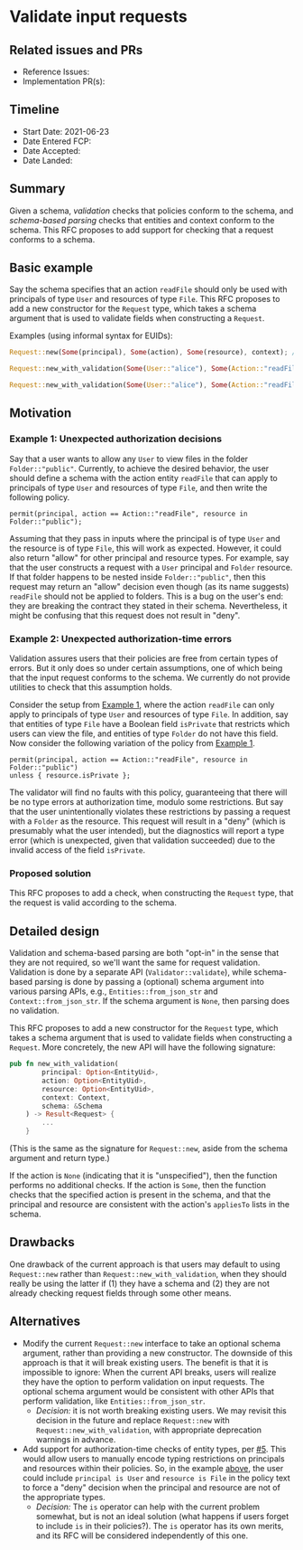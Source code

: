 # Validate input requests

## Related issues and PRs

- Reference Issues:
- Implementation PR(s):

## Timeline

- Start Date: 2021-06-23
- Date Entered FCP:
- Date Accepted:
- Date Landed:

## Summary

Given a schema, _validation_ checks that policies conform to the schema, and _schema-based parsing_ checks that entities and context conform to the schema.
This RFC proposes to add support for checking that a request conforms to a schema.

## Basic example

Say the schema specifies that an action `readFile` should only be used with principals of type `User` and resources of type `File`.
This RFC proposes to add a new constructor for the `Request` type, which takes a schema argument that is used to validate fields when constructing a `Request`.

Examples (using informal syntax for EUIDs):

```rust
Request::new(Some(principal), Some(action), Some(resource), context); // original API; unchanged by this RFC

Request::new_with_validation(Some(User::"alice"), Some(Action::"readFile"), Some(File::"secret_file.txt"), context, Some(schema)); // returns a Request

Request::new_with_validation(Some(User::"alice"), Some(Action::"readFile"), Some(Folder::"some_folder"), context, Some(schema)); // returns an error (invalid resource)
```

## Motivation

### Example 1: Unexpected authorization decisions

Say that a user wants to allow any `User` to view files in the folder `Folder::"public"`.
Currently, to achieve the desired behavior, the user should define a schema with the action entity `readFile` that can apply to principals of type `User` and resources of type `File`, and then write the following policy.

```
permit(principal, action == Action::"readFile", resource in Folder::"public");
```

Assuming that they pass in inputs where the principal is of type `User` and the resource is of type `File`, this will work as expected.
However, it could also return "allow" for other principal and resource types.
For example, say that the user constructs a request with a `User` principal and `Folder` resource.
If that folder happens to be nested inside `Folder::"public"`, then this request may return an "allow" decision even though (as its name suggests) `readFile` should not be applied to folders.
This is a bug on the user's end: they are breaking the contract they stated in their schema.
Nevertheless, it might be confusing that this request does not result in "deny".

### Example 2: Unexpected authorization-time errors

Validation assures users that their policies are free from certain types of errors.
But it only does so under certain assumptions, one of which being that the input request conforms to the schema.
We currently do not provide utilities to check that this assumption holds.

Consider the setup from [Example 1](#example-1-unexpected-authorization-decisions), where the action `readFile` can only apply to principals of type `User` and resources of type `File`.
In addition, say that entities of type `File` have a Boolean field `isPrivate` that restricts which users can view the file, and entities of type `Folder` do not have this field.
Now consider the following variation of the policy from [Example 1](#example-1-unexpected-authorization-decisions).

```
permit(principal, action == Action::"readFile", resource in Folder::"public")
unless { resource.isPrivate };
```

The validator will find no faults with this policy, guaranteeing that there will be no type errors at authorization time, modulo some restrictions.
But say that the user unintentionally violates these restrictions by passing a request with a `Folder` as the resource.
This request will result in a "deny" (which is presumably what the user intended), but the diagnostics will report a type error (which is unexpected, given that validation succeeded) due to the invalid access of the field `isPrivate`.

### Proposed solution

This RFC proposes to add a check, when constructing the `Request` type, that the request is valid according to the schema.

## Detailed design

Validation and schema-based parsing are both "opt-in" in the sense that they are not required, so we'll want the same for request validation.
Validation is done by a separate API (`Validator::validate`), while schema-based parsing is done by passing a (optional) schema argument into various parsing APIs, e.g., `Entities::from_json_str` and `Context::from_json_str`.
If the schema argument is `None`, then parsing does no validation.

This RFC proposes to add a new constructor for the `Request` type, which takes a schema argument that is used to validate fields when constructing a `Request`.
More concretely, the new API will have the following signature:

```rust
pub fn new_with_validation(
        principal: Option<EntityUid>,
        action: Option<EntityUid>,
        resource: Option<EntityUid>,
        context: Context,
        schema: &Schema
    ) -> Result<Request> {
        ...
    }
```

(This is the same as the signature for `Request::new`, aside from the schema argument and return type.)

If the action is `None` (indicating that it is "unspecified"), then the function performs no additional checks.
If the action is `Some`, then the function checks that the specified action is present in the schema, and that the principal and resource are consistent with the action's `appliesTo` lists in the schema.

## Drawbacks

One drawback of the current approach is that users may default to using `Request::new` rather than `Request::new_with_validation`, when they should really be using the latter if (1) they have a schema and (2) they are not already checking request fields through some other means.

## Alternatives

- Modify the current `Request::new` interface to take an optional schema argument, rather than providing a new constructor. The downside of this approach is that it will break existing users. The benefit is that it is impossible to ignore: When the current API breaks, users will realize they have the option to perform validation on input requests. The optional schema argument would be consistent with other APIs that perform validation, like `Entities::from_json_str`.
  - _Decision:_ it is not worth breaking existing users. We may revisit this decision in the future and replace `Request::new` with `Request::new_with_validation`, with appropriate deprecation warnings in advance.
- Add support for authorization-time checks of entity types, per [#5](https://github.com/cedar-policy/rfcs/pull/5).
This would allow users to manually encode typing restrictions on principals and resources within their policies.
So, in the example [above](#motivation), the user could include `principal is User` and `resource is File` in the policy text to force a "deny" decision when the principal and resource are not of the appropriate types.
  - _Decision:_ The `is` operator can help with the current problem somewhat, but is not an ideal solution (what happens if users forget to include `is` in their policies?). The `is` operator has its own merits, and its RFC will be considered independently of this one.
